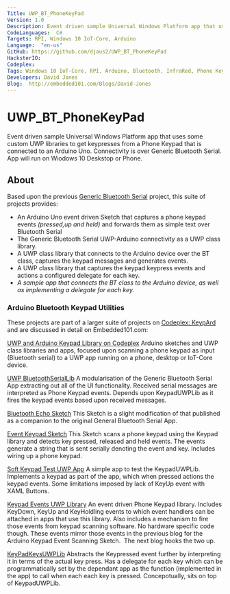 ```yaml
---
Title: UWP_BT_PhoneKeyPad
Version: 1.0
Description: Event driven sample Universal Windows Platform app that uses some custom UWP libraries to get keypresses from a Phone Keypad that is connected to an Arduino Uno. Connectivity is over Generic Bluetooth Serial. App will run on Wiodows 10 Deskstop or Phone.
CodeLanguages:  C#
Targets: RPI, Windows 10 IoT-Core, Arduino
Language:  "en-us"
GitHub: https://github.com/djaus2/UWP_BT_PhoneKeyPad
HacksterIO: 
Codeplex: 
Tags: Windows 10 IoT-Core, RPI, Arduino, Bluetooth, InfraRed, Phone Keypad
Developers: David Jones
Blog:  http://embedded101.com/Blogs/David-Jones
---
```


# UWP_BT_PhoneKeyPad
Event driven sample Universal Windows Platform app that uses some custom UWP libraries to get keypresses from a Phone Keypad that is connected to an Arduino Uno. Connectivity is over Generic Bluetooth Serial. App will run on Wiodows 10 Deskstop or Phone.

## About
Based upon the previous [Generic Bluetooth Serial](https://www.hackster.io/DavidJones/generic-serial-bluetooth-with-win-10-iot-core-rpi2-fcc4ca?ref=user&ref_id=16784&offset=1) project, this suite of projects provides:

- An Arduino Uno event driven Sketch that captures a phone keypad events _(pressed,up and held)_ and forwards them as simple text over Bluetooth Serial
- The Generic Bluetooth Serial UWP-Arduino connectivity as a UWP class library.
- A UWP class library that connects to the Arduino device over the BT class, captures the keypad messages and generates events.
- A UWP class library that captures the keypad keypress events and actions a configured delegate for each key.
- *_A sample app that connects the BT class to the Arduino device, as well as implementing a delegate for each key._*


### Arduino Bluetooth Keypad Utilities
These projects are part of a larger suite of projects on [Codeplex: KeypArd](https://keypard.codeplex.com/) and are discussed in detail on Embedded101.com:

[UWP and Arduino Keypad Library on Codeplex](http://embedded101.com/Blogs/David-Jones/entryid/760/Arduino-Bluetooth-Keypad-Utilities-Bluetooth-Echo-Sketch) Arduino sketches and UWP class libraries and apps, focused upon scanning a phone keypad as input (Bluetooth serial) to a UWP app running on a phone, desktop or IoT-Core device.

[UWP BluetoothSerialLib](http://embedded101.com/Blogs/David-Jones/entryid/763/Arduino-Bluetooth-Keypad-Utilities-UWP-BluetoothSerialLib) A modularisation of the Generic Bluetooth Serial App extracting out all of the UI functionality. Received serial messages are interpreted as Phone Keypad events. Depends upon KeypadUWPLib as it fires the keypad events based upon received messages.

[Bluetooth Echo Sketch](http://embedded101.com/Blogs/David-Jones/entryid/760/Arduino-Bluetooth-Keypad-Utilities-Bluetooth-Echo-Sketch)  This Sketch is a slight modification of that published as a companion to the original General Bluetooth Serial App.

[Event Keypad Sketch](http://embedded101.com/Blogs/David-Jones/entryid/761/Arduino-Bluetooth-Keypad-Utilities-Event-Keypad-Sketch) This Sketch scans a phone keypad using the Keypad library and detects key pressed, released and held events. The events generate a string that is sent serially denoting the event and key. Includes wiring up a phone keypad.
 
[Soft Keypad Test UWP App](http://embedded101.com/Blogs/David-Jones/entryid/764/Arduino-Bluetooth-Keypad-Utilities-Soft-Keypad-Test-UWP-App) A simple app to test the KeypadUWPLib. Implements a keypad as part of the app, which when pressed actions the keypad events. Some limitations imposed by lack of KeyUp event with XAML Buttons. 

[Keypad Events UWP Library](http://embedded101.com/Blogs/David-Jones/entryid/762/Arduino-Bluetooth-Keypad-Utilities-Keypad-Events-UWP-Library) An event driven Phone Keypad library. Includes KeyDown, KeyUp and KeyHoldling events to which event handlers can be attached in apps that use this library. Also includes a mechanism to fire those events from keypad scanning software. No hardware specific code though. These events mirror those events in the previous blog for the Arduino Keypad Event Scanning Sketch.  The next blog hooks the two up.

[KeyPadKeysUWPLib](http://embedded101.com/Blogs/David-Jones/entryid/765/Arduino-Bluetooth-Keypad-Utilities-KeyPadKeysUWPLib) Abstracts the Keypressed event further by interpreting it in terms of the actual key press. Has a delegate for each key which can be programmatically set by the dependant app as the function (implemented in the app) to call when each each key is pressed. Concepotually, sits on top of KeypadUWPLib. 
